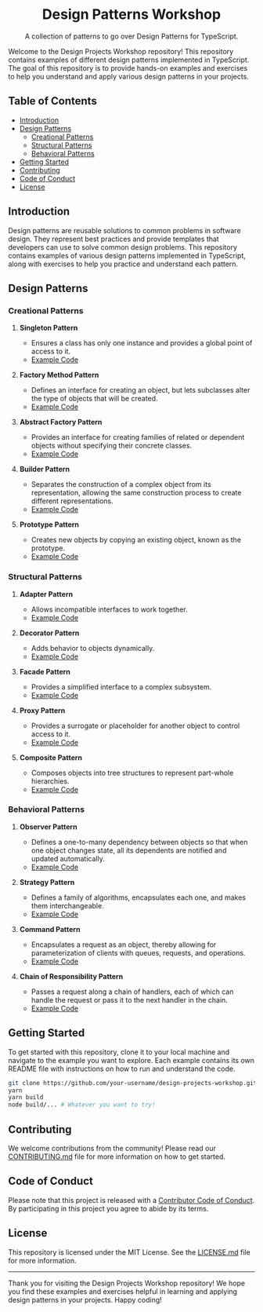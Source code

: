 <h1 align="center">Design Patterns Workshop</h1>

<p align="center">A collection of patterns to go over Design Patterns for TypeScript.</p>

Welcome to the Design Projects Workshop repository! This repository contains examples of different design patterns implemented in TypeScript. The goal of this repository is to provide hands-on examples and exercises to help you understand and apply various design patterns in your projects.

## Table of Contents

- [Introduction](#introduction)
- [Design Patterns](#design-patterns)
  - [Creational Patterns](#creational-patterns)
  - [Structural Patterns](#structural-patterns)
  - [Behavioral Patterns](#behavioral-patterns)
- [Getting Started](#getting-started)
- [Contributing](#contributing)
- [Code of Conduct](#code-of-conduct)
- [License](#license)

## Introduction

Design patterns are reusable solutions to common problems in software design. They represent best practices and provide templates that developers can use to solve common design problems. This repository contains examples of various design patterns implemented in TypeScript, along with exercises to help you practice and understand each pattern.

## Design Patterns

### Creational Patterns

1. **Singleton Pattern**

   - Ensures a class has only one instance and provides a global point of access to it.
   - [Example Code](src/examples/creational/singleton)

2. **Factory Method Pattern**

   - Defines an interface for creating an object, but lets subclasses alter the type of objects that will be created.
   - [Example Code](src/examples/creational/factory-method)

3. **Abstract Factory Pattern**

   - Provides an interface for creating families of related or dependent objects without specifying their concrete classes.
   - [Example Code](src/examples/creational/abstract-factory)

4. **Builder Pattern**

   - Separates the construction of a complex object from its representation, allowing the same construction process to create different representations.
   - [Example Code](src/examples/creational/builder)

5. **Prototype Pattern**
   - Creates new objects by copying an existing object, known as the prototype.
   - [Example Code](src/examples/creational/prototype)

### Structural Patterns

1. **Adapter Pattern**

   - Allows incompatible interfaces to work together.
   - [Example Code](src/examples/structural/adapter)

2. **Decorator Pattern**

   - Adds behavior to objects dynamically.
   - [Example Code](src/examples/structural/decorator)

3. **Facade Pattern**

   - Provides a simplified interface to a complex subsystem.
   - [Example Code](src/examples/structural/facade)

4. **Proxy Pattern**

   - Provides a surrogate or placeholder for another object to control access to it.
   - [Example Code](src/examples/structural/proxy)

5. **Composite Pattern**
   - Composes objects into tree structures to represent part-whole hierarchies.
   - [Example Code](src/examples/structural/composite)

### Behavioral Patterns

1. **Observer Pattern**

   - Defines a one-to-many dependency between objects so that when one object changes state, all its dependents are notified and updated automatically.
   - [Example Code](src/examples/behavioral/observer)

2. **Strategy Pattern**

   - Defines a family of algorithms, encapsulates each one, and makes them interchangeable.
   - [Example Code](src/examples/behavioral/strategy)

3. **Command Pattern**

   - Encapsulates a request as an object, thereby allowing for parameterization of clients with queues, requests, and operations.
   - [Example Code](src/examples/behavioral/command)

4. **Chain of Responsibility Pattern**
   - Passes a request along a chain of handlers, each of which can handle the request or pass it to the next handler in the chain.
   - [Example Code](src/examples/behavioral/chain-of-responsibility)

## Getting Started

To get started with this repository, clone it to your local machine and navigate to the example you want to explore. Each example contains its own README file with instructions on how to run and understand the code.

```bash
git clone https://github.com/your-username/design-projects-workshop.git
yarn
yarn build
node build/... # Whatever you want to try!
```

## Contributing

We welcome contributions from the community! Please read our [CONTRIBUTING.md](.github/CONTRIBUTING.md) file for more information on how to get started.

## Code of Conduct

Please note that this project is released with a [Contributor Code of Conduct](.github/CODE_OF_CONDUCT.md). By participating in this project you agree to abide by its terms.

## License

This repository is licensed under the MIT License. See the [LICENSE.md](LICENSE.md) file for more information.

---

Thank you for visiting the Design Projects Workshop repository! We hope you find these examples and exercises helpful in learning and applying design patterns in your projects. Happy coding!
